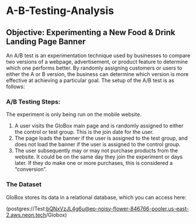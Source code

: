 # A-B-Testing-Analysis
## Objective: Experimenting a New Food & Drink Landing Page Banner
An A/B test is an experimentation technique used by businesses to compare two versions of a webpage, advertisement, or product feature to determine which one performs better. By randomly assigning customers or users to either the A or B version, the business can determine which version is more effective at achieving a particular goal.
The setup of the A/B test is as follows:
### A/B Testing Steps:
The experiment is only being run on the mobile website.
  1. A user visits the GloBox main page and is randomly assigned to either the control or test group. This is the join date for the user.
  2. The page loads the banner if the user is assigned to the test group, and does not load the banner if the user is assigned to the control group.
  3. The user subsequently may or may not purchase products from the website. It could be on the same day they join the experiment or days later. If they do make one or more purchases, this is considered a “conversion”.
### The Dataset
GloBox stores its data in a relational database, which you can access here:

(postgres://Test:bQNxVzJL4g6u@ep-noisy-flower-846766-pooler.us-east-2.aws.neon.tech/Globox)
